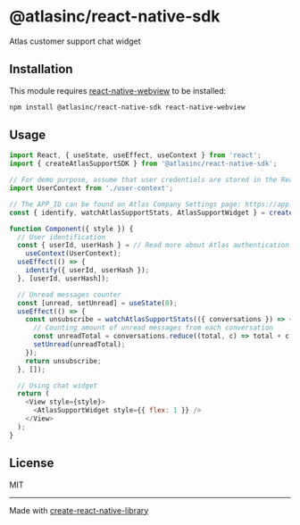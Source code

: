 # @atlasinc/react-native-sdk

Atlas customer support chat widget

## Installation

This module requires [react-native-webview](https://www.npmjs.com/package/react-native-webview) to be installed:

```sh
npm install @atlasinc/react-native-sdk react-native-webview
```

## Usage

```js
import React, { useState, useEffect, useContext } from 'react';
import { createAtlasSupportSDK } from '@atlasinc/react-native-sdk';

// For demo purpose, assume that user credentials are stored in the React context
import UserContext from './user-context';

// The APP_ID can be found on Atlas Company Settings page: https://app.getatlas.io/settings/company
const { identify, watchAtlasSupportStats, AtlasSupportWidget } = createAtlasSupportSDK('APP_ID');

function Component({ style }) {
  // User identification
  const { userId, userHash } = // Read more about Atlas authentication: https://help.getatlas.io/articles/620722-user-authentication
    useContext(UserContext);
  useEffect(() => {
    identify({ userId, userHash });
  }, [userId, userHash]);

  // Unread messages counter
  const [unread, setUnread] = useState(0);
  useEffect(() => {
    const unsubscribe = watchAtlasSupportStats(({ conversations }) => {
      // Counting amount of unread messages from each conversation
      const unreadTotal = conversations.reduce((total, c) => total + c.unread, 0);
      setUnread(unreadTotal);
    });
    return unsubscribe;
  }, []);

  // Using chat widget
  return (
    <View style={style}>
      <AtlasSupportWidget style={{ flex: 1 }} />
    </View>
  );
}
```

## License

MIT

---

Made with [create-react-native-library](https://github.com/callstack/react-native-builder-bob)
